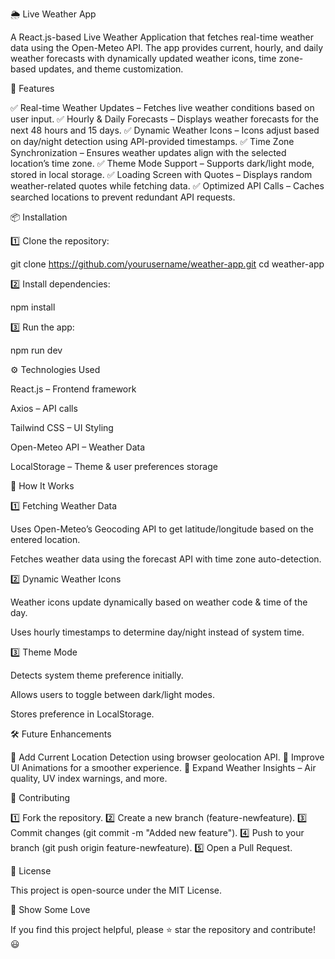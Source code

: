 🌦️ Live Weather App

A React.js-based Live Weather Application that fetches real-time weather data using the Open-Meteo API. The app provides current, hourly, and daily weather forecasts with dynamically updated weather icons, time zone-based updates, and theme customization.

🚀 Features

✅ Real-time Weather Updates – Fetches live weather conditions based on user input.
✅ Hourly & Daily Forecasts – Displays weather forecasts for the next 48 hours and 15 days.
✅ Dynamic Weather Icons – Icons adjust based on day/night detection using API-provided timestamps.
✅ Time Zone Synchronization – Ensures weather updates align with the selected location’s time zone.
✅ Theme Mode Support – Supports dark/light mode, stored in local storage.
✅ Loading Screen with Quotes – Displays random weather-related quotes while fetching data.
✅ Optimized API Calls – Caches searched locations to prevent redundant API requests.

📦 Installation

1️⃣ Clone the repository:

 git clone https://github.com/yourusername/weather-app.git
 cd weather-app

2️⃣ Install dependencies:

 npm install

3️⃣ Run the app:

 npm run dev

⚙️ Technologies Used

React.js – Frontend framework

Axios – API calls

Tailwind CSS – UI Styling

Open-Meteo API – Weather Data

LocalStorage – Theme & user preferences storage

🔧 How It Works

1️⃣ Fetching Weather Data

Uses Open-Meteo’s Geocoding API to get latitude/longitude based on the entered location.

Fetches weather data using the forecast API with time zone auto-detection.

2️⃣ Dynamic Weather Icons

Weather icons update dynamically based on weather code & time of the day.

Uses hourly timestamps to determine day/night instead of system time.

3️⃣ Theme Mode

Detects system theme preference initially.

Allows users to toggle between dark/light modes.

Stores preference in LocalStorage.

🛠️ Future Enhancements

🚀 Add Current Location Detection using browser geolocation API.
🚀 Improve UI Animations for a smoother experience.
🚀 Expand Weather Insights – Air quality, UV index warnings, and more.

🤝 Contributing

1️⃣ Fork the repository.
2️⃣ Create a new branch (feature-newfeature).
3️⃣ Commit changes (git commit -m "Added new feature").
4️⃣ Push to your branch (git push origin feature-newfeature).
5️⃣ Open a Pull Request.

📜 License

This project is open-source under the MIT License.

🌟 Show Some Love

If you find this project helpful, please ⭐ star the repository and contribute! 😃

